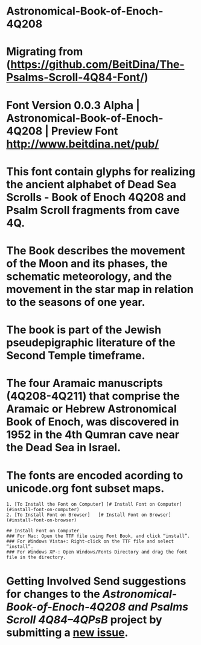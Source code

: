 # Astronomical-Book-of-Enoch-4Q208

# Migrating from (https://github.com/BeitDina/The-Psalms-Scroll-4Q84-Font/)  

# Font Version 0.0.3 Alpha | Astronomical-Book-of-Enoch-4Q208 | Preview Font http://www.beitdina.net/pub/

# This font contain glyphs for realizing the ancient alphabet of Dead Sea Scrolls - Book of Enoch 4Q208 and Psalm Scroll fragments from cave 4Q.  

# The Book describes the movement of the Moon and its phases, the schematic meteorology, and the movement in the star map in relation to the seasons of one year. 
# The book is part of the Jewish pseudepigraphic literature of the Second Temple timeframe. 
# The four Aramaic manuscripts (4Q208-4Q211) that comprise the Aramaic or Hebrew Astronomical Book of Enoch, was discovered in 1952 in the 4th Qumran cave near the Dead Sea in Israel.

# The fonts are encoded acording to unicode.org font subset maps.     

	1. [To Install the Font on Computer] [# Install Font on Computer] (#install-font-on-computer)      
	2. [To Install Font on Browser]   [# Install Font on Browser] (#install-font-on-browser) 
	
	## Install Font on Computer
	### For Mac: Open the TTF file using Font Book, and click “install”. 
	### For Windows Vista+: Right-click on the TTF file and select “install”.
	### For Windows XP-: Open Windows/Fonts Directory and drag the font file in the directory.

# Getting Involved  Send suggestions for changes to the *Astronomical-Book-of-Enoch-4Q208 and Psalms Scroll 4Q84–4QPsB* project by submitting a [new issue](https://github.com/BeitDina/Astronomical-Book-of-Enoch-4Q208-Font/issues/new).
